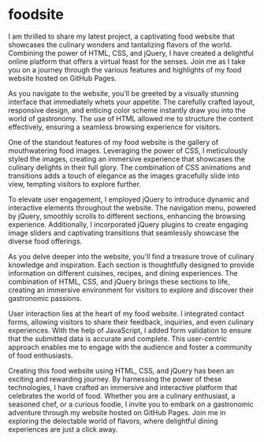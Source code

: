 # foodsite

I am thrilled to share my latest project, a captivating food website that showcases the culinary wonders and tantalizing flavors of the world. Combining the power of HTML, CSS, and jQuery, I have created a delightful online platform that offers a virtual feast for the senses. Join me as I take you on a journey through the various features and highlights of my food website hosted on GitHub Pages.

As you navigate to the website, you'll be greeted by a visually stunning interface that immediately whets your appetite. The carefully crafted layout, responsive design, and enticing color scheme instantly draw you into the world of gastronomy. The use of HTML allowed me to structure the content effectively, ensuring a seamless browsing experience for visitors.

One of the standout features of my food website is the gallery of mouthwatering food images. Leveraging the power of CSS, I meticulously styled the images, creating an immersive experience that showcases the culinary delights in their full glory. The combination of CSS animations and transitions adds a touch of elegance as the images gracefully slide into view, tempting visitors to explore further.

To elevate user engagement, I employed jQuery to introduce dynamic and interactive elements throughout the website. The navigation menu, powered by jQuery, smoothly scrolls to different sections, enhancing the browsing experience. Additionally, I incorporated jQuery plugins to create engaging image sliders and captivating transitions that seamlessly showcase the diverse food offerings.

As you delve deeper into the website, you'll find a treasure trove of culinary knowledge and inspiration. Each section is thoughtfully designed to provide information on different cuisines, recipes, and dining experiences. The combination of HTML, CSS, and jQuery brings these sections to life, creating an immersive environment for visitors to explore and discover their gastronomic passions.

User interaction lies at the heart of my food website. I integrated contact forms, allowing visitors to share their feedback, inquiries, and even culinary experiences. With the help of JavaScript, I added form validation to ensure that the submitted data is accurate and complete. This user-centric approach enables me to engage with the audience and foster a community of food enthusiasts.

Creating this food website using HTML, CSS, and jQuery has been an exciting and rewarding journey. By harnessing the power of these technologies, I have crafted an immersive and interactive platform that celebrates the world of food. Whether you are a culinary enthusiast, a seasoned chef, or a curious foodie, I invite you to embark on a gastronomic adventure through my website hosted on GitHub Pages. Join me in exploring the delectable world of flavors, where delightful dining experiences are just a click away.
